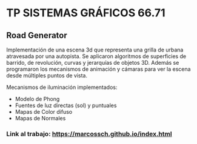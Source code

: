# TP SISTEMAS GRÁFICOS 66.71

## Road Generator

Implementación de una escena 3d que representa una grilla de urbana atravesada por una
autopista. Se aplicaron algoritmos de superficies de barrido, de revolución, curvas y
jerarquías de objetos 3D. Además se programaron los mecanismos de animación y
cámaras para ver la escena desde múltiples puntos de vista.

Mecanismos de iluminación implementados:

* Modelo de Phong
* Fuentes de luz directas (sol) y puntuales
* Mapas de Color difuso
* Mapas de Normales

### Link al trabajo: https://marcossch.github.io/index.html
